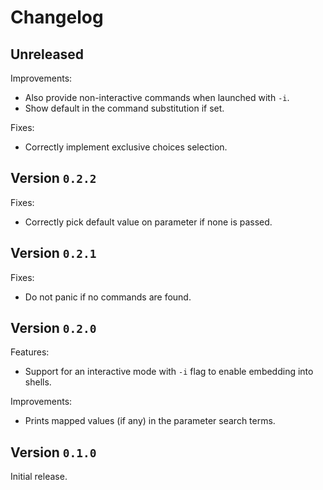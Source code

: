 # Changelog

## Unreleased

Improvements:
- Also provide non-interactive commands when launched with `-i`.
- Show default in the command substitution if set.

Fixes:
- Correctly implement exclusive choices selection.

## Version `0.2.2`

Fixes:
- Correctly pick default value on parameter if none is passed.

## Version `0.2.1`

Fixes:
- Do not panic if no commands are found.

## Version `0.2.0`

Features:
- Support for an interactive mode with `-i` flag to enable embedding into shells.

Improvements:
- Prints mapped values (if any) in the parameter search terms.

## Version `0.1.0`

Initial release.
